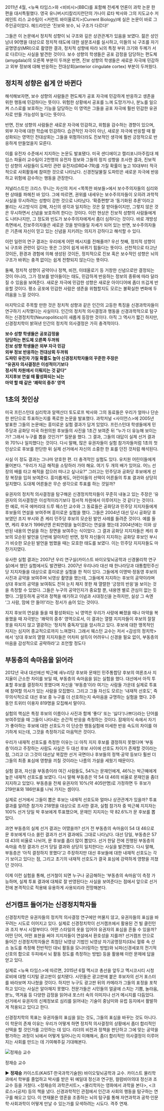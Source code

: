 2011년 4월, <뉴욕 타임스>와 <비비시>(BBC)를 포함해 전세계 언론이 과학 논문 한편을 대서특필했다. 영국 유니버시티칼리지런던의 가나이 료타 박사와 그의 지도교수 저레인트 리스 교수팀이 <커런트 바이올로지>(Current Biology)에 실은 논문이 바로 그 주인공이었다. 헤드라인은 ‘진보와 보수, 뇌 구조가 다르다!’

그들은 이 논문에서 정치적 성향이 뇌 구조와 깊은 상관관계가 있음을 보였다. 젊은 성인남녀 90명을 대상으로 정치적 태도에 대한 설문조사를 실시하고, 이들의 뇌 구조를 자기공명영상(MRI)으로 촬영한 결과, 정치적 성향에 따라 뇌의 특정 부위 크기와 두께가 서로 다르다는 사실을 발견한 것이다. 보수 성향의 학생들은 공포 감정을 담당하는 편도체(amygdala)의 오른쪽 부분이 두꺼운 반면, 진보 성향의 학생들은 새로운 자극에 민감하고 외부 정보에 대해 반응하는 전대상회(anterior cingulate cortex) 부분이 두꺼웠다.

## **정치적 성향은 쉽게 안 바뀐다**

해석해보자면, 보수 성향의 사람들은 편도체가 공포 자극에 민감하게 반응하고 생존을 위한 행동에 민감하다는 뜻이다. 위험한 상황에서 공포를 느껴 도망가거나, 분노를 일으켜 스스로를 보호하는 기능을 담당하는 이 영역은 그들을 공포 자극에 훨씬 민감한 유권자로 만들 가능성이 높다는 뜻이다.

반면, 진보 성향의 사람들은 새로운 자극에 민감하고, 위험을 감수하는 경향이 있으며, 외부 자극에 대한 학습에 민감하다. 습관적인 자극이 아닌, 새로운 자극에 반응할 때 활성화되는 영역인 전대상회는 그들을 위험하더라도 진보적인 생각에 훨씬 긍정적으로 반응하게 만들었을지 모른다.

이를 유전자 수준에서 지지하는 논문도 발표됐다. 미국 샌디에이고 캘리포니아주립대 제임스 파울러 교수팀이 2천명의 유전자 정보와 그들의 정치 성향을 조사한 결과, 진보적인 성향의 사람들이 도파민 관련 유전자(DRD4-7R)를 가질 확률이 높고 10대부터 적극적으로 사회활동에 참여한 것으로 나타났다. 신경전달물질 도파민은 새로운 자극에 반응하고 위험에 감수하는 행동을 관장한다.

저널리스트인 크리스 무니는 자신의 저서 <똑똑한 바보들>에서 보수주의자들의 심리와 현 상태를 파헤친 바 있다. 그에 따르면, 권위를 내세우는 보수주의자들이 오히려 과학적 사실을 무시하려는 성향이 강한 것으로 나타났다. ‘확증편향’과 ‘동기화된 추론’이라고 불리는 사고방식이 강해, 자신의 생각과 일치하는 것은 잘 받아들이지만, 그렇지 않은 것은 무시하면서 신념을 보호하려 한다는 것이다. 이런 현상은 진보적 성향의 사람들에게도 나타나지만, 그 정도와 빈도가 보수주의자에게서 좀더 심하다는 것이다. 바로 개방성 측면에서, 진보주의자들은 새로운 것을 받아들일 자세가 되어 있는 반면, 보수주의자들은 기존에 자신이 믿고 있는 신념을 지키려는 의지가 강하다고 해석할 수 있다.

이런 일련의 연구 결과는 우리에게 어떤 메시지를 전해줄까? 우선 첫째, 정치적 성향이 뇌 구조와 관련이 깊다는 뜻은 그것이 쉽게 바뀌기 힘들다는 뜻이다. 선천적으로 타고난 것이든, 환경과 경험에 의해 생성된 것이든, 정치적으로 진보 혹은 보수적인 성향은 뇌의 구조가 바뀌는 충격 없이는 쉽게 전향되지 않는다는 뜻이다.

둘째, 정치적 성향이 공약이나 정책, 비전, 이데올로기 등 거창한 신념으로만 결정되는 것이 아니라, 그가 정보를 받아들이는 태도, 민감하게 반응하는 정보의 종류에 따라 달라질 수 있음을 보여준다. 새로운 자극에 민감한 성향은 새로운 아이디어에 좀더 뜨겁게 반응할 것이다. 평소 공포에 민감한 사람은 생존을 위협할지도 모르는 불확실한 변화에 두려움을 느낄 것이다.

마지막으로 주목할 만한 것은 정치적 성향과 같은 인간의 고등한 특징을 신경과학자들이 연구하기 시작했다는 사실이다. 인간의 정치적 의사결정과 행동을 신경과학적으로 탐구하는 신경정치학(Neuropolitics)이 새롭게 등장한 것이다. 아직 그 역사가 짧긴 하지만, 신경정치학이 밝혀낸 인간의 정치적 의사결정은 가히 충격적이다.

**보수 성향 학생들은 공포감정을  
담당하는 편도체 오른쪽 두꺼워  
진보 성향 학생들은 외부 자극 민감  
외부 정보 반응하는 전대상회 두꺼워  
도파민 유전자 가질 확률도 높아 신경정치학자들의 꾸준한 주장은  
“유권자 의사결정은 이성적이기보다  
정서적 차원에서 이뤄지는 것 같다”  
지지후보 연설 때 활성화되는 뇌는  
마약 할 때 같은 ‘쾌락의 중추’ 영역**

## **1초의 첫인상**

미국 프린스턴대 심리학과 알렉산더 토도로프 박사와 그의 동료들은 우리가 얼마나 단순한 판단으로 투표하는지를 폭로한 논문을 발표했다. 과학저널 <사이언스>에 2005년 발표한 그들의 논문에는 흥미로운 실험 결과가 담겨 있었다. 프린스턴대 학생들에게 민주당과 공화당 미국 하원의원 후보들의 사진을 1초간 보여준 뒤 “누가 더 유능해 보이는가? 그래서 누구를 뽑을 것인가?” 질문을 했다. 그 결과, 그들의 대답이 실제 선거 결과와 70%나 일치했다는 것이다. 다시 말해, 많은 유권자들이 실험 참가자들처럼 1초의 첫인상으로 후보를 판단한 뒤 실제 선거에서 자신의 소중한 한 표를 던진 것처럼 해석된다.

사실 이 정도 결과는 그나마 양호한 편. 더 충격적인 실험도 있다. 유치원 어린이들에게 물어본다. “우리가 지금 해적을 소탕하러 가야 해요. 여기 두 개의 배가 있어요. 어느 선장의 배를 타고 해적을 잡으러 떠나고 싶나요?” 그러고는 민주당과 공화당 후보에게 선장 복장을 입혀 보여준다. 흥미롭게도, 어린이들의 선택이 어른들의 투표 결과와 상당히 일치했다. 도대체 어른들은 무슨 생각으로 투표를 하는 것일까?

유권자의 정치적 의사결정을 탐구해온 신경정치학자들이 꾸준히 내놓고 있는 주장은 ‘유권자의 의사결정은 이성적이라기보다 정서적 차원에서 이루어지는 것 같다’는 것이다. 한 예로, 미국 에머리대 드루 웨스턴 교수와 그 동료들은 공화당과 민주당 지지자들에게 후보들의 연설을 보여주며 흥미로운 실험을 했다. 그들은 2004년 대선 당시 공화당 후보였던 조지 부시와 존 케리 민주당 후보의 모순된 발언 사례를 들려준 것이다. 예를 들면, 케리 후보가 1996년엔 은퇴연령을 높이겠다는 연설을 했는데 2004년에는 이와 상반된 내용의 연설을 하는 장면을 보여주는 식이었다. 그 결과 공화당 지지자들은 케리 후보의 모순된 발언을 단번에 알아차린 반면, 정작 자신들이 지지하는 공화당 후보인 부시가 비슷한 모순된 발언을 범했을 때는 모호한 태도를 보였다. 이는 민주당 지지자들도 마찬가지였다.

유사한 실험 결과는 2007년 우리 연구실(카이스트 바이오및뇌공학과 신경물리학 연구실)에서 했던 실험에서도 발견됐다. 2007년 우리나라 대선 때 한나라당과 대통합민주신당 지지자들을 대상으로 흥미로운 실험을 한 적이 있다. 그들에게 이명박·정동영 후보의 사진과 공약을 보여주며 뇌영상 촬영을 했는데, 그들에게 지지하는 후보의 공약이라며 상대 후보의 공약을 보여줘도 전혀 눈치 채지 못한 채 열렬한 ‘긍정의 반응’을 보이는 것을 측정할 수 있었다. 그들은 누구의 공약인지가 중요할 뿐, 내용엔 별로 관심이 없는 듯했다. 그럴듯하게 공약과 정책을 얘기하고 이념과 시대정신을 논하지만, 실상 그 속엔 ‘그 사람, 맘에 안 들어!’라는 정서가 숨어 있는 것이다.

지지 후보의 연설을 들을 때 활성화되는 뇌 영역은 우리가 사랑에 빠졌을 때나 마약을 복용했을 때 자극받는 ‘쾌락의 중추’ 영역으로서, 이 결과는 열렬 지지자들이 후보의 잘잘못을 따지지 않고 열광하는 ‘정치적 중독자’임을 암시하고 있다. 후보에 대한 맹목적인 지지는 심지어 종교적으로까지 느껴졌다. 그래서 웨스턴 교수는 저서 <감성의 정치학>에서 ‘상대 후보의 열렬 지지자들은 어차피 설득이 어려우니 신경쓸 필요 없이, 부동층의 마음을 감성적으로 공략하라’고 조언할 정도다

## **부동층의 속마음을 읽어라**

2012년 국내 대선에선 박근혜 새누리당 후보와 문재인 민주통합당 후보의 여론조사 지지율이 근소한 차이를 보일 때, 부동층의 속마음을 읽는 실험을 했다. 대선에서 아직 투표할 후보를 결정하지 못했다며 자신을 ‘부동층’이라 여기는 사람들 가운데 실제로 투표에 참여할 의사가 있는 사람을 모집했다. 그리고 그들 자신도 모르는 ‘내재적 선호도’, 즉 무의식적으로 대선 후보 중 누구를 더 선호하는지 속마음을 규명하는 실험을 했다. 2주 동안 트위터 이용자 819명을 모집해서 말이다.

실험의 핵심은 특정 후보의 이름이나 사진과 함께 ‘좋다’ 또는 ‘싫다’(나쁘다)라는 단어를 보여주었을 때 그들이 나타내는 순간적 반응을 측정하는 것이다. 잠재의식 속에서 자기가 좋아하는 후보에 대한 선호도가 이 단순한 행동실험에 미세한 반응 속도의 차이를 야기하게 되는데, 그것을 측정하기로 마음먹은 것이다.

우리가 내재적 선호도를 측정한 이유는 ⑴ 아직 지지 후보를 결정하지 못했다며 ‘부동층’이라고 주장하는 사람도 사실은 두 대선 후보 사이에 선호도 차이가 존재할 것이라는 점, 그리고 ⑵ 그것이 대선날 복잡한 선거 국면이나 후보들의 정책·공약 등보다 훨씬 더 그들의 최종 표심에 영향을 끼칠 것이라는 나름의 가설을 세웠기 때문이다.

실험 결과, 자신을 부동층이라 여긴 사람들도, 54%는 문재인에게, 46%는 박근혜에게 높은 내재적 선호도를 보였다. 다시 말해 부동층은 약 54 대 46의 비율로 문재인을 좀더 지지하고 있었다. 부동층을 전체 유권자의 10%(약 405만명)로 가정하면 두 후보가 219만표와 186만표를 나눠 가지는 셈이다.

실제로 선거에서 그들이 뽑은 후보는 내재적 선호도와 얼마나 상관관계가 있을까? 투표 결과를 알려준 참가자 218명을 대상으로 조사한 결과, 실험 참가자 중 박근혜 지지자는 100% 선거 당일 박 후보에게 투표했으며, 문재인 지지자는 약 82.6%가 문 후보를 뽑았다.

과연 부동층의 실제 선거 결과는 어땠을까? 선거 전 부동층의 속마음이 54 대 46으로 문 후보에게 다소 쏠린 결과가 선거 결과에도 그대로 나타났다. 대선 당일, 부동층은 57 대 43의 비율로 나뉘어, 문 후보를 좀더 많이 뽑았다. 선거 한달 전에 진행된 부동층의 속마음 측정 결과가 선거 당일 결과와 상당히 일치한다는 사실을 발견했다. 다시 말해, 부동층은 ‘아직 결정하지 못했다’고 주장하지만 대선 후보들에 대한 내재적 선호도는 각기 보이고 있다는 점, 그리고 초기의 내재적 선호도가 결국 표심에 강력하게 영향을 끼쳤던 것이다.

이제 이런 실험을 통해, 선거철이 되면 누구나 궁금해하는 ‘부동층의 속마음’이 측정 가능하며, 실제 투표 결과에 대체로 잘 반영된다는 사실을 보여준다는 점에서 앞으로 선거전에 본격적으로 적용돼 유용하게 사용되리라 전망해본다.

## **선거캠프 들어가는 신경정치학자들**

신경정치학은 유권자들의 정치적 의사결정 연구에만 머물지 않고, 유권자들의 표심을 바꾸려는 시도로 이어지고 있다. 실제로 신경정치학이 선거캠프에서 활용된 건 빌 클린턴과 조지 부시 시절부터다. 어떤 스타일의 옷을 입어야 유권자의 표심을 흔들 수 있을까? 어떤 단어, 어떤 표현을 써야 지지자들이 연설에서 환호성을 지를까? 선거캠프 안으로 들어간 신경정치학자들은 최첨단 뇌영상 기법인 뇌영상 자기공명장치(대뇌 혈류 속 산소 농도를 측정해 전반적인 대뇌 활동을 모니터링하는 방법)와 뇌파(신경세포의 전기적 신호의 합으로 두피에서 뇌 활동 정도를 측정하는 방법) 등을 활용해 이런 문제에 답을 얻고 있다.

실제로 <뉴욕 타임스>에 따르면, 2015년 6월 멕시코 총선을 앞두고 멕시코시티 시청 로비에 대형 디지털 광고판이 설치됐다. 시민들은 광고판에 붙은 후보자의 선거 포스터를 바라보며 지나쳤을 것이다. 하지만 누구도 광고판 뒤의 카메라가 그들의 표정을 포착하고 있다는 사실은 알아채지 못했다. 전문가들은 시민들의 얼굴에 스치는 기쁨, 놀라움, 분노, 역겨움 등 다양한 감정을 읽어내 포스터 속의 이미지나 선거 메시지를 다듬었다. 선거에서 유권자의 신체정보로 심리를 읽어내는 기술이 중남미와 유럽 등지에서 활발하게 적용되고 있다고 한다.

신경정치학의 목표는 유권자들의 표심을 읽는 것도, 그들의 표심을 바꾸는 것도 아니다. 이 학문의 존재 이유는 우리가 어떻게 하면 정치적 의사결정의 상황에서 좀더 합리적인 선택을 할 것인가를 고민하는 데 있다. 리더의 비전과 정책을 판단하고 그에 맞는 공약을 평가하는 과정이 뇌에서 어떻게 일어나는지 이해해서, 좀더 합리적인 의사결정이 이루어지는 사회를 만드는 데 기여해주길 기대해본다.

![정재승 교수](https://img.hani.co.kr/imgdb/resize/2015/1128/144862287320_20151128.JPG "정재승 교수")

정재승 교수

**▶ 정재승** 카이스트(KAIST·한국과학기술원) 바이오및뇌공학과 교수. 카이스트 물리학과에서 학부를 졸업하고 박사를 받은 뒤 예일대 정신과 연구원, 컬럼비아의대 정신과 조교수 등을 거쳤다. <정재승의 과학콘서트>, <물리학자는 영화에서 과학을 본다>, <크로스>(공저) 등의 책을 냈다. 신경과학적인 관점에서 인간과 사회의 행동을 탐구하는 연구를 해오고 있다. 이 연재물은 영혼을 조종하는 뇌의 탐구를 통해 자연과학과 공학·인문학·사회과학이 어떻게 만날 수 있는가를 모색하려는 시도다. 격주 연재.